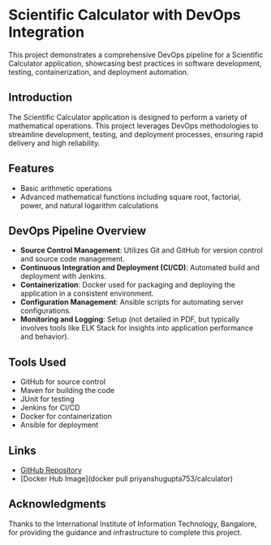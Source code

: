 # Scientific Calculator with DevOps Integration

This project demonstrates a comprehensive DevOps pipeline for a Scientific Calculator application, showcasing best practices in software development, testing, containerization, and deployment automation.

## Introduction

The Scientific Calculator application is designed to perform a variety of mathematical operations. This project leverages DevOps methodologies to streamline development, testing, and deployment processes, ensuring rapid delivery and high reliability.

## Features

- Basic arithmetic operations
- Advanced mathematical functions including square root, factorial, power, and natural logarithm calculations

## DevOps Pipeline Overview

- **Source Control Management**: Utilizes Git and GitHub for version control and source code management.
- **Continuous Integration and Deployment (CI/CD)**: Automated build and deployment with Jenkins.
- **Containerization**: Docker used for packaging and deploying the application in a consistent environment.
- **Configuration Management**: Ansible scripts for automating server configurations.
- **Monitoring and Logging**: Setup (not detailed in PDF, but typically involves tools like ELK Stack for insights into application performance and behavior).

## Tools Used

- GitHub for source control
- Maven for building the code
- JUnit for testing
- Jenkins for CI/CD
- Docker for containerization
- Ansible for deployment


## Links

- [GitHub Repository](https://github.com/Priyansuvaish/project)
- [Docker Hub Image](docker pull priyanshugupta753/calculator)

## Acknowledgments

Thanks to the International Institute of Information Technology, Bangalore, for providing the guidance and infrastructure to complete this project.
